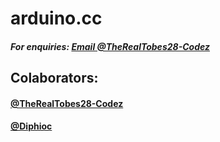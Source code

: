 # arduino.cc
##### For enquiries: [Email @TheRealTobes28-Codez](mailto:admin@tobestech.com)

## Colaborators:

#### [@TheRealTobes28-Codez](https://github.com/TheRealTobes28-Codez)
#### [@Diphioc](https://gihub.com/Diphioc)